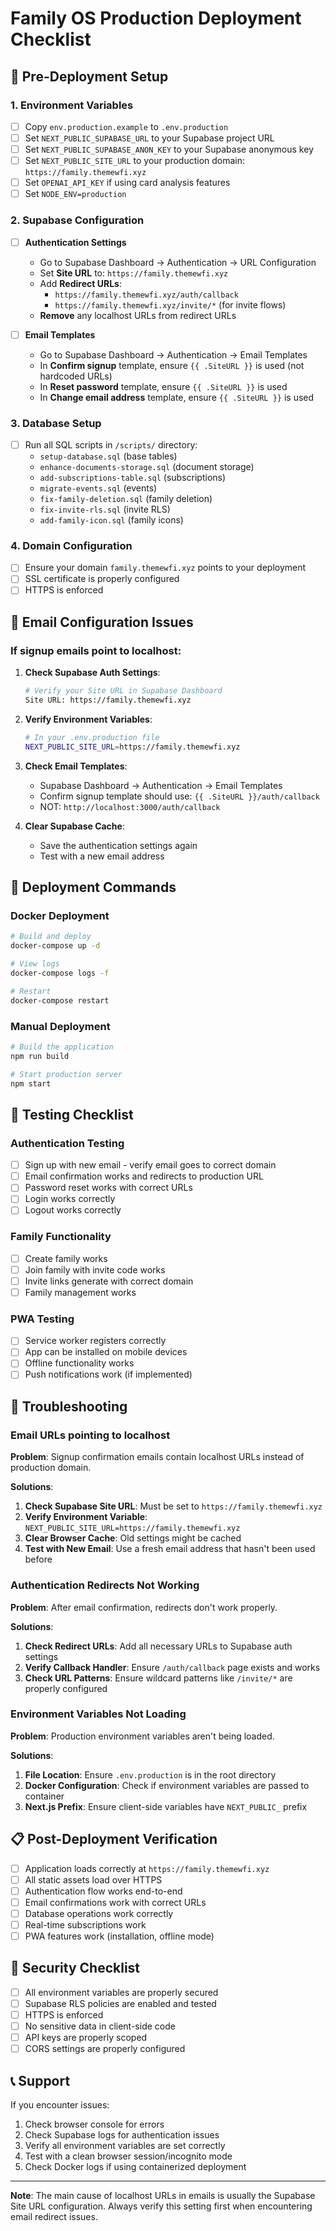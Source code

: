 # Family OS Production Deployment Checklist

## 🚀 Pre-Deployment Setup

### 1. Environment Variables
- [ ] Copy `env.production.example` to `.env.production`
- [ ] Set `NEXT_PUBLIC_SUPABASE_URL` to your Supabase project URL
- [ ] Set `NEXT_PUBLIC_SUPABASE_ANON_KEY` to your Supabase anonymous key
- [ ] Set `NEXT_PUBLIC_SITE_URL` to your production domain: `https://family.themewfi.xyz`
- [ ] Set `OPENAI_API_KEY` if using card analysis features
- [ ] Set `NODE_ENV=production`

### 2. Supabase Configuration
- [ ] **Authentication Settings**
  - Go to Supabase Dashboard → Authentication → URL Configuration
  - Set **Site URL** to: `https://family.themewfi.xyz`
  - Add **Redirect URLs**:
    - `https://family.themewfi.xyz/auth/callback`
    - `https://family.themewfi.xyz/invite/*` (for invite flows)
  - **Remove** any localhost URLs from redirect URLs

- [ ] **Email Templates**
  - Go to Supabase Dashboard → Authentication → Email Templates
  - In **Confirm signup** template, ensure `{{ .SiteURL }}` is used (not hardcoded URLs)
  - In **Reset password** template, ensure `{{ .SiteURL }}` is used
  - In **Change email address** template, ensure `{{ .SiteURL }}` is used

### 3. Database Setup
- [ ] Run all SQL scripts in `/scripts/` directory:
  - `setup-database.sql` (base tables)
  - `enhance-documents-storage.sql` (document storage)
  - `add-subscriptions-table.sql` (subscriptions)
  - `migrate-events.sql` (events)
  - `fix-family-deletion.sql` (family deletion)
  - `fix-invite-rls.sql` (invite RLS)
  - `add-family-icon.sql` (family icons)

### 4. Domain Configuration
- [ ] Ensure your domain `family.themewfi.xyz` points to your deployment
- [ ] SSL certificate is properly configured
- [ ] HTTPS is enforced

## 📧 Email Configuration Issues

### If signup emails point to localhost:

1. **Check Supabase Auth Settings**:
   ```bash
   # Verify your Site URL in Supabase Dashboard
   Site URL: https://family.themewfi.xyz
   ```

2. **Verify Environment Variables**:
   ```bash
   # In your .env.production file
   NEXT_PUBLIC_SITE_URL=https://family.themewfi.xyz
   ```

3. **Check Email Templates**:
   - Supabase Dashboard → Authentication → Email Templates
   - Confirm signup template should use: `{{ .SiteURL }}/auth/callback`
   - NOT: `http://localhost:3000/auth/callback`

4. **Clear Supabase Cache**:
   - Save the authentication settings again
   - Test with a new email address

## 🔧 Deployment Commands

### Docker Deployment
```bash
# Build and deploy
docker-compose up -d

# View logs
docker-compose logs -f

# Restart
docker-compose restart
```

### Manual Deployment
```bash
# Build the application
npm run build

# Start production server
npm start
```

## 🧪 Testing Checklist

### Authentication Testing
- [ ] Sign up with new email - verify email goes to correct domain
- [ ] Email confirmation works and redirects to production URL
- [ ] Password reset works with correct URLs
- [ ] Login works correctly
- [ ] Logout works correctly

### Family Functionality
- [ ] Create family works
- [ ] Join family with invite code works
- [ ] Invite links generate with correct domain
- [ ] Family management works

### PWA Testing
- [ ] Service worker registers correctly
- [ ] App can be installed on mobile devices
- [ ] Offline functionality works
- [ ] Push notifications work (if implemented)

## 🐛 Troubleshooting

### Email URLs pointing to localhost
**Problem**: Signup confirmation emails contain localhost URLs instead of production domain.

**Solutions**:
1. **Check Supabase Site URL**: Must be set to `https://family.themewfi.xyz`
2. **Verify Environment Variable**: `NEXT_PUBLIC_SITE_URL=https://family.themewfi.xyz`
3. **Clear Browser Cache**: Old settings might be cached
4. **Test with New Email**: Use a fresh email address that hasn't been used before

### Authentication Redirects Not Working
**Problem**: After email confirmation, redirects don't work properly.

**Solutions**:
1. **Check Redirect URLs**: Add all necessary URLs to Supabase auth settings
2. **Verify Callback Handler**: Ensure `/auth/callback` page exists and works
3. **Check URL Patterns**: Ensure wildcard patterns like `/invite/*` are properly configured

### Environment Variables Not Loading
**Problem**: Production environment variables aren't being loaded.

**Solutions**:
1. **File Location**: Ensure `.env.production` is in the root directory
2. **Docker Configuration**: Check if environment variables are passed to container
3. **Next.js Prefix**: Ensure client-side variables have `NEXT_PUBLIC_` prefix

## 📋 Post-Deployment Verification

- [ ] Application loads correctly at `https://family.themewfi.xyz`
- [ ] All static assets load over HTTPS
- [ ] Authentication flow works end-to-end
- [ ] Email confirmations work with correct URLs
- [ ] Database operations work correctly
- [ ] Real-time subscriptions work
- [ ] PWA features work (installation, offline mode)

## 🔐 Security Checklist

- [ ] All environment variables are properly secured
- [ ] Supabase RLS policies are enabled and tested
- [ ] HTTPS is enforced
- [ ] No sensitive data in client-side code
- [ ] API keys are properly scoped
- [ ] CORS settings are properly configured

## 📞 Support

If you encounter issues:
1. Check browser console for errors
2. Check Supabase logs for authentication issues
3. Verify all environment variables are set correctly
4. Test with a clean browser session/incognito mode
5. Check Docker logs if using containerized deployment

---

**Note**: The main cause of localhost URLs in emails is usually the Supabase Site URL configuration. Always verify this setting first when encountering email redirect issues. 